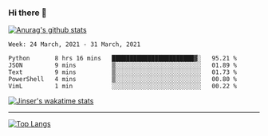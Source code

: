 ### Hi there 👋

[![Anurag's github stats](https://github-readme-stats.vercel.app/api?username=jinserrr&show_icons=true)](https://github.com/anuraghazra/github-readme-stats)


<!--START_SECTION:waka-->
```text
Week: 24 March, 2021 - 31 March, 2021

Python       8 hrs 16 mins   ███████████████████████▓░   95.21 % 
JSON         9 mins          ▒░░░░░░░░░░░░░░░░░░░░░░░░   01.89 % 
Text         9 mins          ▒░░░░░░░░░░░░░░░░░░░░░░░░   01.73 % 
PowerShell   4 mins          ▒░░░░░░░░░░░░░░░░░░░░░░░░   00.80 % 
VimL         1 min           ░░░░░░░░░░░░░░░░░░░░░░░░░   00.22 % 
```
<!--END_SECTION:waka-->

[![Jinser's wakatime stats](https://github-readme-stats.vercel.app/api/wakatime?username=jinser)](https://github.com/anuraghazra/github-readme-stats)

***

[![Top Langs](https://github-readme-stats.vercel.app/api/top-langs/?username=jinserrr)](https://github.com/anuraghazra/github-readme-stats)
